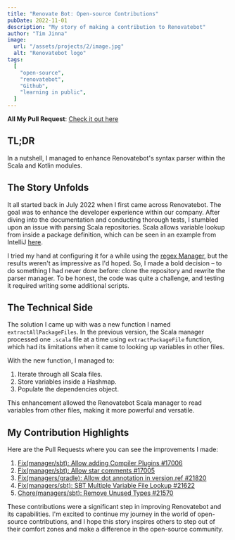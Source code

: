 ```yaml
---
title: "Renovate Bot: Open-source Contributions"
pubDate: 2022-11-01
description: "My story of making a contribution to Renovatebot"
author: "Tim Jinna"
image:
  url: "/assets/projects/2/image.jpg"
  alt: "Renovatebot logo"
tags:
  [
    "open-source",
    "renovatebot",
    "Github",
    "learning in public",
  ]
---
```



**All My Pull Request**: [Check it out here](https://github.com/renovatebot/renovate/pulls?q=is%3Apr+author%3Acjtim+)

## TL;DR

In a nutshell, I managed to enhance Renovatebot's syntax parser within the Scala and Kotlin modules.

## The Story Unfolds

It all started back in July 2022 when I first came across Renovatebot. The goal was to enhance the developer experience within our company. After diving into the documentation and conducting thorough tests, I stumbled upon an issue with parsing Scala repositories. Scala allows variable lookup from inside a package definition, which can be seen in an example from IntelliJ [here](https://github.com/JetBrains/intellij-scala/blob/76efc6cfa54909926542d0138492d52a22aa65e3/project/dependencies.scala#L4).

I tried my hand at configuring it for a while using the [regex Manager](https://docs.renovatebot.com/modules/manager/regex/), but the results weren't as impressive as I'd hoped. So, I made a bold decision – to do something I had never done before: clone the repository and rewrite the parser manager. To be honest, the code was quite a challenge, and testing it required writing some additional scripts.

## The Technical Side

The solution I came up with was a new function I named `extractAllPackageFiles`. In the previous version, the Scala manager processed one `.scala` file at a time using `extractPackageFile` function, which had its limitations when it came to looking up variables in other files. 

With the new function, I managed to:

1. Iterate through all Scala files.
2. Store variables inside a Hashmap.
3. Populate the dependencies object.

This enhancement allowed the Renovatebot Scala manager to read variables from other files, making it more powerful and versatile.

## My Contribution Highlights

Here are the Pull Requests where you can see the improvements I made:

1. [Fix(manager/sbt): Allow adding Compiler Plugins #17006](https://github.com/renovatebot/renovate/pull/17006)
2. [Fix(manager/sbt): Allow star comments #17005](https://github.com/renovatebot/renovate/pull/17005)
3. [Fix(managers/gradle): Allow dot annotation in version.ref #21820](https://github.com/renovatebot/renovate/pull/21820)
4. [Fix(managers/sbt): SBT Multiple Variable File Lookup #21622](https://github.com/renovatebot/renovate/pull/21622)
5. [Chore(managers/sbt): Remove Unused Types #21570](https://github.com/renovatebot/renovate/pull/21570)

These contributions were a significant step in improving Renovatebot and its capabilities. I'm excited to continue my journey in the world of open-source contributions, and I hope this story inspires others to step out of their comfort zones and make a difference in the open-source community.
